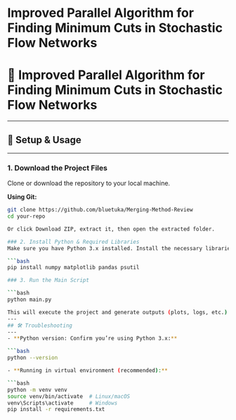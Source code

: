 # **Improved Parallel Algorithm for Finding Minimum Cuts in Stochastic Flow Networks**

# 🚀 Improved Parallel Algorithm for Finding Minimum Cuts in Stochastic Flow Networks
---
## 🔧 Setup & Usage
---
### 1. Download the Project Files
Clone or download the repository to your local machine.

**Using Git:**
```bash
git clone https://github.com/bluetuka/Merging-Method-Review 
cd your-repo

Or click Download ZIP, extract it, then open the extracted folder.

### 2. Install Python & Required Libraries
Make sure you have Python 3.x installed. Install the necessary libraries:

```bash
pip install numpy matplotlib pandas psutil

### 3. Run the Main Script

```bash
python main.py

This will execute the project and generate outputs (plots, logs, etc.) in the console or in designated output files.
---
## 🛠 Troubleshooting
---
- **Python version: Confirm you’re using Python 3.x:**

```bash
python --version

- **Running in virtual environment (recommended):**

```bash
python -m venv venv
source venv/bin/activate  # Linux/macOS
venv\Scripts\activate     # Windows
pip install -r requirements.txt
